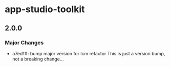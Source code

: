 # app-studio-toolkit

## 2.0.0

### Major Changes

- a7ed1ff: bump major version for lcm refactor
  This is just a version bump, not a breaking change...
